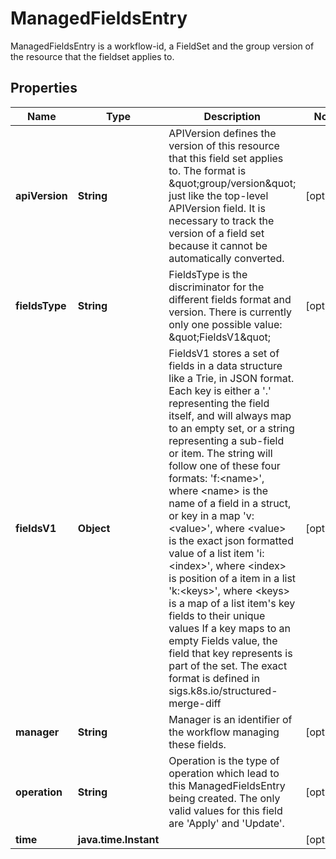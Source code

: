 

# ManagedFieldsEntry

ManagedFieldsEntry is a workflow-id, a FieldSet and the group version of the resource that the fieldset applies to.

## Properties

Name | Type | Description | Notes
------------ | ------------- | ------------- | -------------
**apiVersion** | **String** | APIVersion defines the version of this resource that this field set applies to. The format is \&quot;group/version\&quot; just like the top-level APIVersion field. It is necessary to track the version of a field set because it cannot be automatically converted. |  [optional]
**fieldsType** | **String** | FieldsType is the discriminator for the different fields format and version. There is currently only one possible value: \&quot;FieldsV1\&quot; |  [optional]
**fieldsV1** | **Object** | FieldsV1 stores a set of fields in a data structure like a Trie, in JSON format.  Each key is either a &#39;.&#39; representing the field itself, and will always map to an empty set, or a string representing a sub-field or item. The string will follow one of these four formats: &#39;f:&lt;name&gt;&#39;, where &lt;name&gt; is the name of a field in a struct, or key in a map &#39;v:&lt;value&gt;&#39;, where &lt;value&gt; is the exact json formatted value of a list item &#39;i:&lt;index&gt;&#39;, where &lt;index&gt; is position of a item in a list &#39;k:&lt;keys&gt;&#39;, where &lt;keys&gt; is a map of  a list item&#39;s key fields to their unique values If a key maps to an empty Fields value, the field that key represents is part of the set.  The exact format is defined in sigs.k8s.io/structured-merge-diff |  [optional]
**manager** | **String** | Manager is an identifier of the workflow managing these fields. |  [optional]
**operation** | **String** | Operation is the type of operation which lead to this ManagedFieldsEntry being created. The only valid values for this field are &#39;Apply&#39; and &#39;Update&#39;. |  [optional]
**time** | **java.time.Instant** |  |  [optional]



